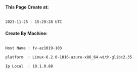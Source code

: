 
   
#### This Page Create at:

```bash

2023-11-25 - 15:29:28 UTC

```

#### Create By Machine:

```bash

Host Name : fv-az1019-103

platform  : Linux-6.2.0-1016-azure-x86_64-with-glibc2.35

Ip Local  : 10.1.0.88

```

